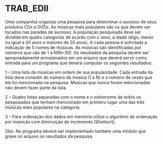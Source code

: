 # TRAB_EDII
Uma companhia organiza uma pesquisa para determinar o sucesso de seus produtos CDs e DVDs.
As músicas mais populares são os que devem ser tocados nas paradas de sucesso. A população
pesquisada deve ser dividida em quatro categorias de acordo com o sexo, a idade (digo, menor ou
igual a 20 anos e maiores de 20 anos). A cada pessoa é solicitada a indicação de 5 nomes de
músicas. As músicas são identificadas por números que vão de 1 a N(N=30). Os resultados da
pesquisa devem ser apropriadamente armazenados em um arquivo que deverá servir como entrada
para um programa que deverá computar os seguintes resultados:

1 – Uma lista de músicas em ordem de sua popularidade. Cada entrada da lista deve consistir do
número da música (1 a N) e o número de vezes que ela foi mencionada na pesquisa. Músicas que
nunca foram mencionadas não devem fazer parte da lista.

2 – Quatro listas separadas com o nome e o sobrenome de todos os pesquisados que tenham
mencionado em primeiro lugar uma das três músicas mais populares na categoria.

3 – Para ordenação dos dados em memória utilize o algoritmo de ordenação por inserção com
diminuição de incremento (Shellsort).

Obs: No programa deverá ser implementado também uma módulo que grave no arquivo os
resultados da pesquisa.
